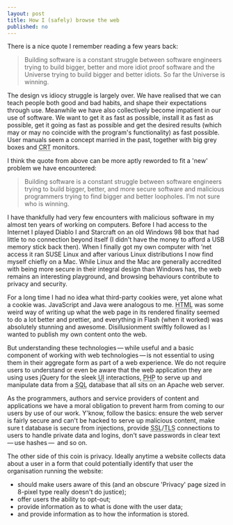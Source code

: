 ```yaml
---
layout: post
title: How I (safely) browse the web
published: no
---
```


There is a nice quote I remember reading a few years back:

<blockquote cite="Unknown">
    <p>Building software is a constant struggle between software engineers trying to build bigger, better and more idiot proof software and the Universe trying to build bigger and better idiots. So far the Universe is winning.</p>
</blockquote>

The design vs idiocy struggle is largely over. We have realised that we can teach people both good and bad habits, and shape their expectations through use. Meanwhile we have also collectively become impatient in our use of software. We want to get it as fast as possible, install it as fast as possible, get it going as fast as possible and get the desired results (which may or may no coincide with the program's functionality) as fast possible. User manuals seem a concept married in the past, together with big grey boxes and <acronym title="Cathode Ray Tube">CRT</acronym> monitors.

I think the quote from above can be more aptly reworded to fit a 'new' problem we have encountered:
<blockquote>
    <p>Building software is a constant struggle between software engineers trying to build bigger, better, and more secure software and malicious programmers trying to find bigger and better loopholes. I&rsquo;m not sure who is winning.</p>
</blockquote>

I have thankfully had very few encounters with malicious software in my almost ten years of working on computers. Before I had access to the Internet I played Diablo I and Starcraft on an old Windows 98 box that had little to no connection beyond itself (I didn't have the money to afford a USB memory stick back then). When I finally got my own computer with &rsquo;net access it ran SUSE Linux and after various Linux distributions I now find myself chiefly on a Mac. While Linux and the Mac are generally accredited with being more secure in their integral design than Windows has, the web remains an interesting playground, and browsing behaviours contribute to privacy and security.

For a long time I had no idea what third-party cookies were, yet alone what a cookie was. JavaScript and Java were analogous to me. <acronym title="HyperText Markup Language">HTML</acronym> was some weird way of writing up what the web page in its rendered finality seemed to do a lot better and prettier, and everything in Flash (when it worked) was absolutely stunning and awesome. Disillusionment swiftly followed as I wanted to publish my own content onto the web.

But understanding these technologies&thinsp;&mdash;&thinsp;while useful and a basic component of working with web technologies&thinsp;&mdash;&thinsp;is not essential to using them in their aggregate form as part of a web experience. We do not require users to understand or even be aware that the web application they are using uses jQuery for the sleek <acronym title="User Interface">UI</acronym> interactions, <acronym title="PHP: Hypertext Preprocessor">PHP</acronym> to serve up and manipulate data from a <acronym title="Structured Query Language">SQL</acronym> database that all sits on an Apache web server.

As the programmers, authors and service providers of content and applications we have a moral obligation to prevent harm from coming to our users by use of our work. Y'know, follow the basics: ensure the web server is fairly secure and can't be hacked to serve up malicious content, make sure t database is secure from injections, provide <acronym title="Secure Sockets Layer">SSL</acronym>/<acronym title="Transport Layer Security">TLS</acronym> connections to users to handle private data and logins, don't save passwords in clear text&thinsp;&mdash;&thinsp;use hashes&thinsp;&mdash;&thinsp; and so on.

The other side of this coin is privacy. Ideally anytime a website collects data about a user in a form that could potentially identify that user the organisation running the website:
* should make users aware of this (and an obscure 'Privacy' page sized in 8-pixel type really doesn't do justice);
* offer users the ability to opt-out;
* provide information as to what is done with the user data;
* and provide information as to how the information is stored.


